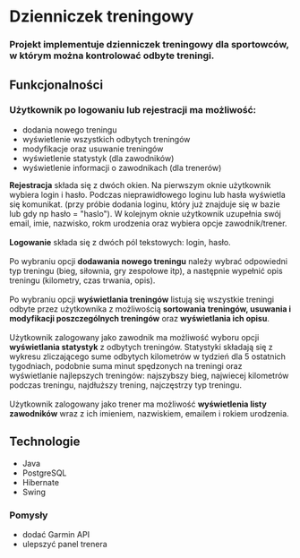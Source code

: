 # Dzienniczek treningowy
### Projekt implementuje dzienniczek treningowy dla sportowców, w którym można kontrolować odbyte treningi.

## Funkcjonalności

### Użytkownik po logowaniu lub rejestracji ma możliwość:
* dodania nowego treningu
* wyświetlenie wszystkich odbytych treningów
* modyfikacje oraz usuwanie treningów
* wyświetlenie statystyk (dla zawodników)
* wyświetlenie informacji o zawodnikach (dla trenerów) 

**Rejestracja** składa się z dwóch okien. Na pierwszym oknie użytkownik wybiera login i hasło. Podczas nieprawidłowego loginu lub hasła wyświetla się komunikat. (przy próbie dodania loginu, który już znajduje się w bazie lub gdy np hasło = "haslo").
W kolejnym oknie użytkownik uzupełnia swój email, imie, nazwisko, rokm urodzenia oraz wybiera opcje zawodnik/trener. </br> </br>
**Logowanie** składa się z dwóch pól tekstowych: login, hasło. </br></br>
Po wybraniu opcji **dodawania nowego treningu** należy wybrać odpowiedni typ treningu (bieg, siłownia, gry zespołowe itp), a następnie wypełnić opis treningu (kilometry, czas trwania, opis). </br> </br>
Po wybraniu opcji **wyświetlania treningów** listują się wszystkie treningi odbyte przez użytkownika z możliwością **sortowania treningów, usuwania i modyfikacji poszczególnych treningów** oraz **wyświetlania ich opisu**. </br></br>
Użytkownik zalogowany jako zawodnik ma możliwość wyboru opcji **wyświetlania statystyk** z odbytych treningów. Statystyki składają się z wykresu zliczającego sume odbytych kilometrów w tydzień dla 5 ostatnich tygodniach, podobnie suma minut spędzonych na treningi oraz wyświetlanie najlepszych treningów: najszybszy bieg, najwiecej kilometrów podczas treningu, najdłuższy trening, najczęstrzy typ treningu. </br></br>
Użytkownik zalogowany jako trener ma możliwość **wyświetlenia listy zawodników** wraz z ich imieniem, nazwiskiem, emailem i rokiem urodzenia.

## Technologie
* Java
* PostgreSQL
* Hibernate
* Swing

### Pomysły
* dodać Garmin API
* ulepszyć panel trenera